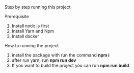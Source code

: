 Step by step running this project

Prerequisite
1. Install node js first
2. Install Yarn and Npm
3. Install docker


How to running the project
1. install the package with run the command **npm i**
2. after run yarn, run **npm run dev**
3. If you want to build the project you can run **npm run build**
